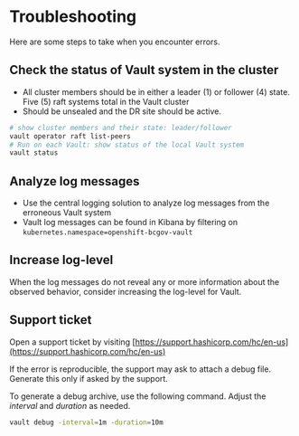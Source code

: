 # Troubleshooting

Here are some steps to take when you encounter errors.

## Check the status of Vault system in the cluster

- All cluster members should be in either a leader (1) or follower (4) state. Five (5) raft systems total in the Vault cluster
- Should be unsealed and the DR site should be active.

```bash
# show cluster members and their state: leader/follower
vault operator raft list-peers
# Run on each Vault: show status of the local Vault system
vault status
```

## Analyze log messages

- Use the central logging solution to analyze log messages from the erroneous Vault system
- Vault log messages can be found in Kibana by filtering on `kubernetes.namespace=openshift-bcgov-vault`

## Increase log-level

When the log messages do not reveal any or more information about the
observed behavior, consider increasing the log-level for Vault.

## Support ticket

Open a support ticket by visiting
[https://support.hashicorp.com/hc/en-us](https://support.hashicorp.com/hc/en-us)

If the error is reproducible, the support may ask to attach a debug file.
Generate this only if asked by the support.

To generate a debug archive, use the following command. Adjust the
*interval* and *duration* as needed.

```bash
vault debug -interval=1m -duration=10m
```